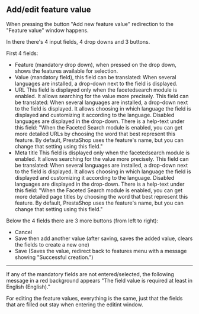 ## Add/edit feature value


When pressing the button "Add new feature value" redirection to the "Feature value" window happens.

In there there's 4 input fields, 4 drop downs and 3 buttons.

First 4 fields:

 - Feature (mandatory drop down), when pressed on the drop down, shows the features available for selection.
 - Value (mandatory field), this field can be translated: When several languages are installed, a drop-down next to the field is displayed.
 - URL This field is displayed only when the facetedsearch module is enabled. It allows searching for the value more precisely. This field can be translated: When several     languages are installed, a drop-down next to the field is displayed. It allows choosing in which language the field is displayed and customizing it according to the language. Disabled languages are displayed in the drop-down. There is a help-text under this field: "When the Faceted Search module is enabled, you can get more detailed URLs by choosing the word that best represent this feature. By default, PrestaShop uses the feature's name, but you can change that setting using this field."
  - Meta title This field is displayed only when the facetedsearch module is enabled. It allows searching for the value more precisely. This field can be translated: When several languages are installed, a drop-down next to the field is displayed. It allows choosing in which language the field is displayed and customizing it according to the language. Disabled languages are displayed in the drop-down. There is a help-text under this field: "When the Faceted Search module is enabled, you can get more detailed page titles by choosing the word that best represent this feature. By default, PrestaShop uses the feature's name, but you can change that setting using this field."

Below the 4 fields there are 3 more buttons (from left to right):

  - Cancel
  - Save then add another value (after saving, saves the added value, clears the fields to create a new one)
  - Save (Saves the value, redirect back to features menu with a message showing "Successful creation.")

---

If any of the mandatory fields are not entered/selected, the following message in a red background appears "The field value is required at least in English (English)."


For editing the feature values, everything is the same, just that the fields that are filled out stay when entering the editint window.



